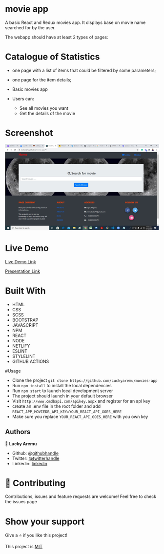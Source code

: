 # movie app
A basic React and Redux movies app. It displays base on movie name searched for by the user. 

The webapp should have at least 2 types of pages:

# Catalogue of Statistics
- one page with a list of items that could be filtered by some parameters; 
- one page for the item details; 

- Basic movies app
- Users can:
    - See all movies you want
    - Get the details of the movie

# Screenshot
![Screenshot](./screenshot.jpg)

# Live Demo
[Live Demo Link](https://luckyaremu.github.io/movies-app/#/) 

[Presentation Link](https://www.loom.com/share/1d498c04d501474493d67a78796f91e8) 

# Built With

- HTML
- CSS
- SCSS
- BOOTSTRAP
- JAVASCRIPT
- NPM
- REACT
- NODE
- NETLIFY
- ESLINT
- STYLELINT
- GITHUB ACTIONS

#Usage
- Clone the project
`
git clone https://github.com/Luckyaremu/movies-app
`
- Run `npm install` to install the local dependencies
- Run `npm start` to launch local development server
- The project should launch in your default browser
- Visit `http://www.omdbapi.com/apikey.aspx` and register for an api key
- create an .env file in the root folder and add 
`REACT_APP_MOVIEDB_API_KEY=YOUR_REACT_API_GOES_HERE`
- Make sure you replace `YOUR_REACT_API_GOES_HERE` with you own key

## Authors

👤 **Lucky Aremu**

- Github: [@githubhandle](https://github.com/Luckyaremu)
- Twitter: [@twitterhandle](@luckyaremu)
- Linkedin: [linkedin](https://www.linkedin.com/in/lucky-aremu-24807a145/)

# 🤝 Contributing
Contributions, issues and feature requests are welcome!
Feel free to check the issues page

# Show your support
Give a ⭐️ if you like this project!

This project is [MIT](lic.url)